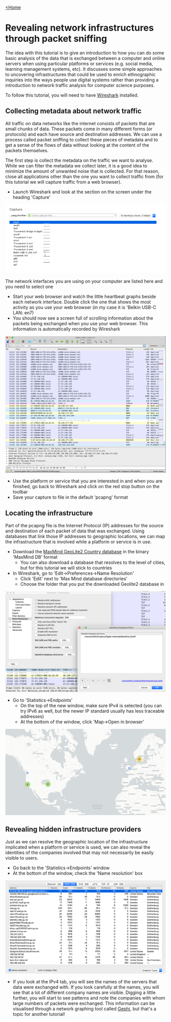 [<Home](README.md)

# Revealing network infrastructures through packet sniffing

The idea with this tutorial is to give an introduction to how you can do some basic analysis of the data that is exchanged between a computer and online servers when using particular platforms or services (e.g. social media, learning management systems, etc). It discusses some simple approaches to uncovering infrastructures that could be used to enrich ethnographic inquiries into the ways people use digital systems rather than providing a introduction to network traffic analysis for computer science purposes.

To follow this tutorial, you will need to have [Wireshark](https://www.wireshark.org) installed.

## Collecting metadata about network traffic

All traffic on data networks like the internet consists of packets that are small chunks of data. These packets come in many different forms (or protocols) and each have source and destination addresses. We can use a process called packet sniffing to collect these pieces of metadata and to get a sense of the flows of data without looking at the content of the packets themselves.

The first step is collect the metadata on the traffic we want to analyse. While we can filter the metadata we collect later, it is a good idea to minimize the amount of unwanted noise that is collected. For that reason, close all applications other than the one you want to collect traffic from (for this tutorial we will capture traffic from a web browser).

- Launch Wireshark and look at the section on the screen under the heading 'Capture'

![Wireshark network interfaces](https://github.com/constantmethod/constantmethod.github.io/blob/master/wireshark_interfaces.png?raw=true)

The network interfaces you are using on your computer are listed here and you need to select one
  - Start your web browser and watch the little heartbeat graphs beside each network interface. Double click the one that shows the most activity as you use your web browser (in my case it is 'Belkin USB-C LAN: en7)
- You should now see a screen full of scrolling information about the packets being exchanged when you use your web browser. This information is automatically recorded by Wireshark

![Wireshark capture](https://github.com/constantmethod/constantmethod.github.io/blob/master/Wireshark_capture.png?raw=true)

- Use the platform or service that you are interested in and when you are finished, go back to Wireshark and click on the red stop button on the toolbar
- Save your capture to file in the default 'pcapng' format

## Locating the infrastructure

Part of the pcapng file is the Internet Protocol (IP) addresses for the source and destination of each packet of data that was exchanged. Using databases that link those IP addresses to geographic locations, we can map the infrastructure that is involved while a platform or service is in use.

- Download the [MaxMind GeoLite2 Country database](https://dev.maxmind.com/geoip/geoip2/geolite2) in the binary 'MaxMind DB' format
  - You can also download a database that resolves to the level of cities, but for this tutorial we will stick to countries
- In Wireshark, go to 'Edit→Preferences→Name Resolution'
  - Click 'Edit' next to 'Max Mind database directories'
  - Choose the folder that you put the downloaded Geolite2 database in

![Wireshark MaxMind](https://github.com/constantmethod/constantmethod.github.io/blob/master/wireshark_maxmind.png?raw=true)

- Go to 'Statistics→Endpoints'
  - On the top of the new window, make sure IPv4 is selected (you can try IPv6 as well, but the newer IP standard usually has less traceable addresses)
  - At the bottom of the window, click 'Map→Open in browser'

![Wireshark map](https://github.com/constantmethod/constantmethod.github.io/blob/master/wireshark_map.png?raw=true)

## Revealing hidden infrastructure providers

Just as we can resolve the geographic location of the infrastructure implicated when a platform or service is used, we can also reveal the identities of the companies involved that may not necessarily be easily visible to users.

- Go back to the 'Statistics→Endpoints' window
- At the bottom of the window, check the 'Name resolution' box

![Wireshark map](https://github.com/constantmethod/constantmethod.github.io/blob/master/wireshark_names.png?raw=true)

- If you look at the IPv4 tab, you will see the names of the servers that data were exchanged with. If you look carefully at the names, you will see that a lot of different company names are visible. Digging a little further, you will start to see patterns and note the companies with whom large numbers of packets were exchanged. This information can be visualised through a network graphing tool called [Gephi](https://gephi.org), but that's a topic for another tutorial!
